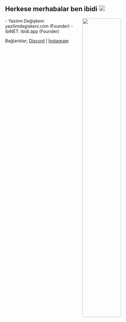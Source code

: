 <h2>Herkese merhabalar ben ibidi <img src="https://media.giphy.com/media/Q7LHmoFwVP6Yc1swZs/giphy.gif" height="20px"></h2>

<img width="50%" align="right" src="https://github-readme-stats.vercel.app/api?username=ibidi&show_icons=true&hide_title=true&theme=merko">
- Yazılım Değişkeni: yazilimdegiskeni.com (Founder)
- ibiNET: ibidi.app (Founder)

Bağlantılar;
[Discord](https://https://discord.com/users/282238108739567647) | [İnstagram](https://www.instagram.com/ibishuu)
